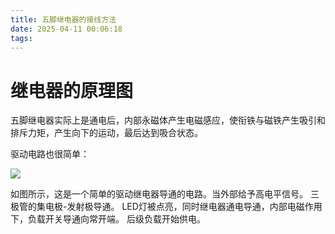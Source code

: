 ```yaml
---
title: 五脚继电器的接线方法
date: 2025-04-11 00:06:18
tags:
---
```


# 继电器的原理图

五脚继电器实际上是通电后，内部永磁体产生电磁感应，使衔铁与磁铁产生吸引和排斥力矩，产生向下的运动，最后达到吸合状态。

驱动电路也很简单：

![](D:\desk\NetWork\my-blog\source\_posts\五脚继电器的接线方法\JDQ.png)

如图所示，这是一个简单的驱动继电器导通的电路。当外部给予高电平信号。
三极管的集电极-发射极导通。
LED灯被点亮，同时继电器通电导通，内部电磁作用下，负载开关导通向常开端。
后级负载开始供电。
